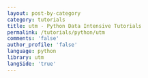 ```yaml
---
layout: post-by-category
category: tutorials
title: utm - Python Data Intensive Tutorials
permalink: /tutorials/python/utm
comments: 'false'
author_profile: 'false'
language: python
library: utm
langSide: 'true'
---
```

